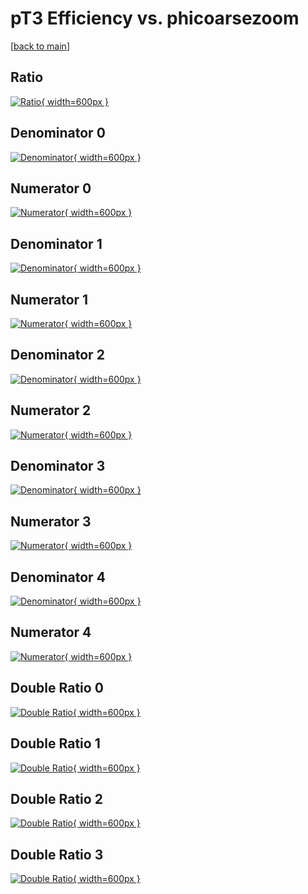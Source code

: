 # pT3 Efficiency vs. phicoarsezoom

[[back to main](./)]



## Ratio

[![Ratio](../mtv/var/pT3_base_13_0_eff_phicoarsezoom.png){ width=600px }](../mtv/var/pT3_base_13_0_eff_phicoarsezoom.pdf)

## Denominator 0

[![Denominator](../mtv/den/pT3_base_13_0_eff_phicoarsezoom_den0.png){ width=600px }](../mtv/den/pT3_base_13_0_eff_phicoarsezoom_den0.pdf)

## Numerator 0

[![Numerator](../mtv/num/pT3_base_13_0_eff_phicoarsezoom_num0.png){ width=600px }](../mtv/num/pT3_base_13_0_eff_phicoarsezoom_num0.pdf)

## Denominator 1

[![Denominator](../mtv/den/pT3_base_13_0_eff_phicoarsezoom_den1.png){ width=600px }](../mtv/den/pT3_base_13_0_eff_phicoarsezoom_den1.pdf)

## Numerator 1

[![Numerator](../mtv/num/pT3_base_13_0_eff_phicoarsezoom_num1.png){ width=600px }](../mtv/num/pT3_base_13_0_eff_phicoarsezoom_num1.pdf)

## Denominator 2

[![Denominator](../mtv/den/pT3_base_13_0_eff_phicoarsezoom_den2.png){ width=600px }](../mtv/den/pT3_base_13_0_eff_phicoarsezoom_den2.pdf)

## Numerator 2

[![Numerator](../mtv/num/pT3_base_13_0_eff_phicoarsezoom_num2.png){ width=600px }](../mtv/num/pT3_base_13_0_eff_phicoarsezoom_num2.pdf)

## Denominator 3

[![Denominator](../mtv/den/pT3_base_13_0_eff_phicoarsezoom_den3.png){ width=600px }](../mtv/den/pT3_base_13_0_eff_phicoarsezoom_den3.pdf)

## Numerator 3

[![Numerator](../mtv/num/pT3_base_13_0_eff_phicoarsezoom_num3.png){ width=600px }](../mtv/num/pT3_base_13_0_eff_phicoarsezoom_num3.pdf)

## Denominator 4

[![Denominator](../mtv/den/pT3_base_13_0_eff_phicoarsezoom_den4.png){ width=600px }](../mtv/den/pT3_base_13_0_eff_phicoarsezoom_den4.pdf)

## Numerator 4

[![Numerator](../mtv/num/pT3_base_13_0_eff_phicoarsezoom_num4.png){ width=600px }](../mtv/num/pT3_base_13_0_eff_phicoarsezoom_num4.pdf)

## Double Ratio 0

[![Double Ratio](../mtv/ratio/pT3_base_13_0_eff_phicoarsezoom_ratio0.png){ width=600px }](../mtv/ratio/pT3_base_13_0_eff_phicoarsezoom_ratio0.pdf)

## Double Ratio 1

[![Double Ratio](../mtv/ratio/pT3_base_13_0_eff_phicoarsezoom_ratio1.png){ width=600px }](../mtv/ratio/pT3_base_13_0_eff_phicoarsezoom_ratio1.pdf)

## Double Ratio 2

[![Double Ratio](../mtv/ratio/pT3_base_13_0_eff_phicoarsezoom_ratio2.png){ width=600px }](../mtv/ratio/pT3_base_13_0_eff_phicoarsezoom_ratio2.pdf)

## Double Ratio 3

[![Double Ratio](../mtv/ratio/pT3_base_13_0_eff_phicoarsezoom_ratio3.png){ width=600px }](../mtv/ratio/pT3_base_13_0_eff_phicoarsezoom_ratio3.pdf)

